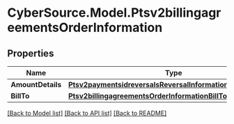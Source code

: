 # CyberSource.Model.Ptsv2billingagreementsOrderInformation
## Properties

Name | Type | Description | Notes
------------ | ------------- | ------------- | -------------
**AmountDetails** | [**Ptsv2paymentsidreversalsReversalInformationAmountDetails**](Ptsv2paymentsidreversalsReversalInformationAmountDetails.md) |  | [optional] 
**BillTo** | [**Ptsv2billingagreementsOrderInformationBillTo**](Ptsv2billingagreementsOrderInformationBillTo.md) |  | [optional] 

[[Back to Model list]](../README.md#documentation-for-models) [[Back to API list]](../README.md#documentation-for-api-endpoints) [[Back to README]](../README.md)

